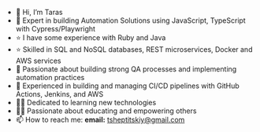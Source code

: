 - 👋 Hi, I’m Taras
- 👀 Expert in building Automation Solutions using JavaScript, TypeScript with Cypress/Playwright
- ⭐ I have some experience with Ruby and Java
- ⭐ Skilled in SQL and NoSQL databases, REST microservices, Docker and AWS services
- 🤖 Passionate about building strong QA processes and implementing automation practices
- 👀 Experienced in building and managing CI/CD pipelines with GitHub Actions, Jenkins, and AWS
- 🧑‍🎓 Dedicated to learning new technologies
- 🧑‍🏫 Passionate about educating and empowering others
- 📫 How to reach me: 
**email:**  tsheptitskiy@gmail.com

<!---
tsheptitskiy/tsheptitskiy is a ✨ special ✨ repository because its `README.md` (this file) appears on your GitHub profile.
You can click the Preview link to take a look at your changes.
--->
